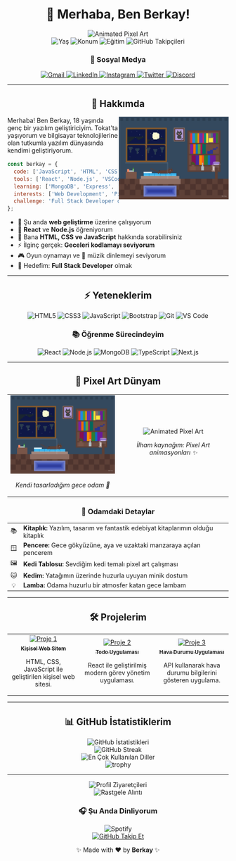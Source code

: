 # <div align="center">👋 Merhaba, Ben Berkay!</div>

<div align="center">
  <img src="https://i.pinimg.com/originals/ff/a9/6e/ffa96ede4039820cdac1185df70b8dc7.gif" alt="Animated Pixel Art" width="600" />
</div>

<div align="center">
  <img src="https://img.shields.io/badge/Yaş-18-blue?style=for-the-badge" alt="Yaş" />
  <img src="https://img.shields.io/badge/Konum-Tokat-green?style=for-the-badge" alt="Konum" />
  <img src="https://img.shields.io/badge/Öğrenci-Bilgisayar%20Mühendisliği-red?style=for-the-badge" alt="Eğitim" />
  <img src="https://img.shields.io/github/followers/scutieeop?label=Takipçiler&style=for-the-badge" alt="GitHub Takipçileri" />
</div>

<div align="center">
  <h3>📱 Sosyal Medya</h3>
  <a href="mailto:berkay@ornek.com">
    <img src="https://img.shields.io/badge/Gmail-D14836?style=for-the-badge&logo=gmail&logoColor=white" alt="Gmail" />
  </a>
  <a href="https://www.linkedin.com/in/berkay/">
    <img src="https://img.shields.io/badge/LinkedIn-0077B5?style=for-the-badge&logo=linkedin&logoColor=white" alt="LinkedIn" />
  </a>
  <a href="https://www.instagram.com/berkay/">
    <img src="https://img.shields.io/badge/Instagram-E4405F?style=for-the-badge&logo=instagram&logoColor=white" alt="Instagram" />
  </a>
  <a href="https://twitter.com/berkay">
    <img src="https://img.shields.io/badge/Twitter-1DA1F2?style=for-the-badge&logo=twitter&logoColor=white" alt="Twitter" />
  </a>
  <a href="https://discord.com/users/berkay">
    <img src="https://img.shields.io/badge/Discord-7289DA?style=for-the-badge&logo=discord&logoColor=white" alt="Discord" />
  </a>
</div>

---

## <div align="center">💫 Hakkımda</div>

<img align="right" width="250" src="night_room.svg" alt="Pixel Art Odam" />

Merhaba! Ben Berkay, 18 yaşında genç bir yazılım geliştiriciyim. Tokat'ta yaşıyorum ve bilgisayar teknolojilerine olan tutkumla yazılım dünyasında kendimi geliştiriyorum. 

```javascript
const berkay = {
  code: ['JavaScript', 'HTML', 'CSS'],
  tools: ['React', 'Node.js', 'VSCode', 'Git'],
  learning: ['MongoDB', 'Express', 'TypeScript'],
  interests: ['Web Development', 'Pixel Art', 'Game Dev', 'Cats 🐱'],
  challenge: 'Full Stack Developer olmak için her gün bir şeyler öğreniyorum!'
};
```

- 🔭 Şu anda **web geliştirme** üzerine çalışıyorum
- 🌱 **React** ve **Node.js** öğreniyorum
- 💬 Bana **HTML, CSS ve JavaScript** hakkında sorabilirsiniz
- ⚡ İlginç gerçek: **Geceleri kodlamayı seviyorum**
- 🎮 Oyun oynamayı ve 🎵 müzik dinlemeyi seviyorum
- 🚀 Hedefim: **Full Stack Developer** olmak

---

## <div align="center">⚡ Yeteneklerim</div>

<div align="center">
  <img src="https://img.shields.io/badge/HTML5-E34F26?style=for-the-badge&logo=html5&logoColor=white" alt="HTML5" />
  <img src="https://img.shields.io/badge/CSS3-1572B6?style=for-the-badge&logo=css3&logoColor=white" alt="CSS3" />
  <img src="https://img.shields.io/badge/JavaScript-F7DF1E?style=for-the-badge&logo=javascript&logoColor=black" alt="JavaScript" />
  <img src="https://img.shields.io/badge/Bootstrap-7952B3?style=for-the-badge&logo=bootstrap&logoColor=white" alt="Bootstrap" />
  <img src="https://img.shields.io/badge/Git-F05032?style=for-the-badge&logo=git&logoColor=white" alt="Git" />
  <img src="https://img.shields.io/badge/VSCode-007ACC?style=for-the-badge&logo=visual-studio-code&logoColor=white" alt="VS Code" />
</div>

<div align="center">
  <h3>📚 Öğrenme Sürecindeyim</h3>
  <img src="https://img.shields.io/badge/React-61DAFB?style=for-the-badge&logo=react&logoColor=black" alt="React" />
  <img src="https://img.shields.io/badge/Node.js-339933?style=for-the-badge&logo=node.js&logoColor=white" alt="Node.js" />
  <img src="https://img.shields.io/badge/MongoDB-47A248?style=for-the-badge&logo=mongodb&logoColor=white" alt="MongoDB" />
  <img src="https://img.shields.io/badge/TypeScript-3178C6?style=for-the-badge&logo=typescript&logoColor=white" alt="TypeScript" />
  <img src="https://img.shields.io/badge/Next.js-000000?style=for-the-badge&logo=next.js&logoColor=white" alt="Next.js" />
</div>

---

## <div align="center">🌙 Pixel Art Dünyam</div>

<table align="center">
  <tr>
    <td align="center" width="50%">
      <img src="night_room.svg" alt="Pixel Art Gece Odam" width="100%" />
      <p><i>Kendi tasarladığım gece odam 🌃</i></p>
    </td>
    <td align="center" width="50%">
      <img src="https://i.pinimg.com/originals/ff/a9/6e/ffa96ede4039820cdac1185df70b8dc7.gif" alt="Animated Pixel Art" width="100%" />
      <p><i>İlham kaynağım: Pixel Art animasyonları ✨</i></p>
    </td>
  </tr>
</table>

### <div align="center">🎨 Odamdaki Detaylar</div>

<div align="center">
<table>
  <tr>
    <td align="center">📚</td>
    <td><b>Kitaplık:</b> Yazılım, tasarım ve fantastik edebiyat kitaplarımın olduğu kitaplık</td>
  </tr>
  <tr>
    <td align="center">🪟</td>
    <td><b>Pencere:</b> Gece gökyüzüne, aya ve uzaktaki manzaraya açılan pencerem</td>
  </tr>
  <tr>
    <td align="center">🖼️</td>
    <td><b>Kedi Tablosu:</b> Sevdiğim kedi temalı pixel art çalışması</td>
  </tr>
  <tr>
    <td align="center">🐱</td>
    <td><b>Kedim:</b> Yatağımın üzerinde huzurla uyuyan minik dostum</td>
  </tr>
  <tr>
    <td align="center">💡</td>
    <td><b>Lamba:</b> Odama huzurlu bir atmosfer katan gece lambam</td>
  </tr>
</table>
</div>

---

## <div align="center">🛠️ Projelerim</div>

<div align="center">
  <table>
    <tr>
      <td align="center">
        <a href="https://github.com/scutieeop/proje1">
          <img src="https://via.placeholder.com/150?text=Proje+1" width="150" alt="Proje 1" /><br />
          <sub><b>Kişisel Web Sitem</b></sub>
        </a>
        <p>HTML, CSS, JavaScript ile geliştirilen kişisel web sitesi.</p>
      </td>
      <td align="center">
        <a href="https://github.com/scutieeop/proje2">
          <img src="https://via.placeholder.com/150?text=Proje+2" width="150" alt="Proje 2" /><br />
          <sub><b>Todo Uygulaması</b></sub>
        </a>
        <p>React ile geliştirilmiş modern görev yönetim uygulaması.</p>
      </td>
      <td align="center">
        <a href="https://github.com/scutieeop/proje3">
          <img src="https://via.placeholder.com/150?text=Proje+3" width="150" alt="Proje 3" /><br />
          <sub><b>Hava Durumu Uygulaması</b></sub>
        </a>
        <p>API kullanarak hava durumu bilgilerini gösteren uygulama.</p>
      </td>
    </tr>
  </table>
</div>

---

## <div align="center">📊 GitHub İstatistiklerim</div>

<div align="center">
  <img src="https://github-readme-stats.vercel.app/api?username=scutieeop&show_icons=true&theme=tokyonight&border_radius=10" alt="GitHub İstatistikleri" />
</div>

<div align="center">
  <img src="https://github-readme-streak-stats.herokuapp.com/?user=scutieeop&theme=tokyonight&border_radius=10" alt="GitHub Streak" />
</div>

<div align="center">
  <img src="https://github-readme-stats.vercel.app/api/top-langs/?username=scutieeop&layout=compact&theme=tokyonight&border_radius=10" alt="En Çok Kullanılan Diller" />
</div>

<div align="center">
  <img src="https://github-profile-trophy.vercel.app/?username=scutieeop&theme=nord&row=1&column=7&margin-w=15" alt="trophy" />
</div>

---

<div align="center">
  <img src="https://komarev.com/ghpvc/?username=scutieeop&color=blueviolet&style=for-the-badge&label=Profil+Ziyaretçileri" alt="Profil Ziyaretçileri" />
</div>

<div align="center">
  <img src="https://quotes-github-readme.vercel.app/api?type=horizontal&theme=tokyonight" alt="Rastgele Alıntı" />
</div>

<div align="center">
  <h3>🎧 Şu Anda Dinliyorum</h3>
  <img src="https://spotify-github-profile.vercel.app/api/view?uid=scutieeop&cover_image=true&theme=novatorem" alt="Spotify" />
</div>

<div align="center">
  <a href="https://github.com/scutieeop">
    <img src="https://img.shields.io/github/followers/scutieeop?label=Takip+Et&style=social" alt="GitHub Takip Et" />
  </a>
</div>

<div align="center">
  <p>✨ Made with ❤️ by <b>Berkay</b> ✨</p>
</div>
